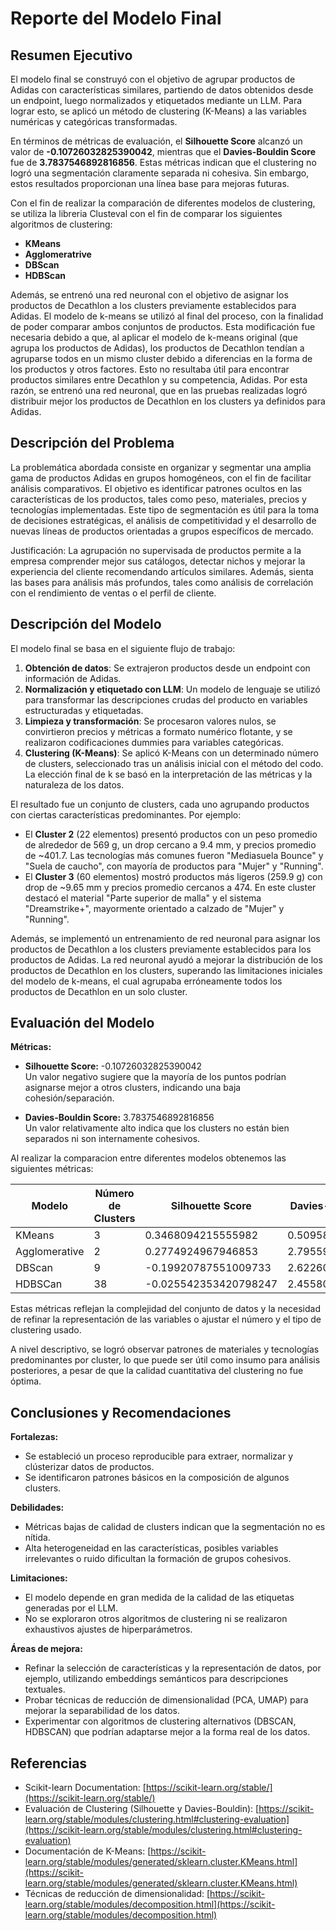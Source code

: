 # Reporte del Modelo Final

## Resumen Ejecutivo

El modelo final se construyó con el objetivo de agrupar productos de Adidas con características similares, partiendo de datos obtenidos desde un endpoint, luego normalizados y etiquetados mediante un LLM. Para lograr esto, se aplicó un método de clustering (K-Means) a las variables numéricas y categóricas transformadas.

En términos de métricas de evaluación, el **Silhouette Score** alcanzó un valor de **-0.10726032825390042**, mientras que el **Davies-Bouldin Score** fue de **3.7837546892816856**. Estas métricas indican que el clustering no logró una segmentación claramente separada ni cohesiva. Sin embargo, estos resultados proporcionan una línea base para mejoras futuras.

Con el fin de realizar la comparación de diferentes modelos de clustering, se utiliza la libreria Clusteval con el fin de comparar los siguientes algoritmos de clustering:

* **KMeans**
* **Agglomeratrive**
* **DBScan**
* **HDBScan**

Además, se entrenó una red neuronal con el objetivo de asignar los productos de Decathlon a los clusters previamente establecidos para Adidas. El modelo de k-means se utilizó al final del proceso, con la finalidad de poder comparar ambos conjuntos de productos. Esta modificación fue necesaria debido a que, al aplicar el modelo de k-means original (que agrupa los productos de Adidas), los productos de Decathlon tendían a agruparse todos en un mismo cluster debido a diferencias en la forma de los productos y otros factores. Esto no resultaba útil para encontrar productos similares entre Decathlon y su competencia, Adidas. Por esta razón, se entrenó una red neuronal, que en las pruebas realizadas logró distribuir mejor los productos de Decathlon en los clusters ya definidos para Adidas.

## Descripción del Problema

La problemática abordada consiste en organizar y segmentar una amplia gama de productos Adidas en grupos homogéneos, con el fin de facilitar análisis comparativos. El objetivo es identificar patrones ocultos en las características de los productos, tales como peso, materiales, precios y tecnologías implementadas. Este tipo de segmentación es útil para la toma de decisiones estratégicas, el análisis de competitividad y el desarrollo de nuevas líneas de productos orientadas a grupos específicos de mercado.

Justificación: La agrupación no supervisada de productos permite a la empresa comprender mejor sus catálogos, detectar nichos y mejorar la experiencia del cliente recomendando artículos similares. Además, sienta las bases para análisis más profundos, tales como análisis de correlación con el rendimiento de ventas o el perfil de cliente.

## Descripción del Modelo

El modelo final se basa en el siguiente flujo de trabajo:

1. **Obtención de datos**: Se extrajeron productos desde un endpoint con información de Adidas.
2. **Normalización y etiquetado con LLM**: Un modelo de lenguaje se utilizó para transformar las descripciones crudas del producto en variables estructuradas y etiquetadas.
3. **Limpieza y transformación**: Se procesaron valores nulos, se convirtieron precios y métricas a formato numérico flotante, y se realizaron codificaciones dummies para variables categóricas.
4. **Clustering (K-Means)**: Se aplicó K-Means con un determinado número de clusters, seleccionado tras un análisis inicial con el método del codo. La elección final de k se basó en la interpretación de las métricas y la naturaleza de los datos.

El resultado fue un conjunto de clusters, cada uno agrupando productos con ciertas características predominantes. Por ejemplo:

* El **Cluster 2** (22 elementos) presentó productos con un peso promedio de alrededor de 569 g, un drop cercano a 9.4 mm, y precios promedio de ~401.7. Las tecnologías más comunes fueron "Mediasuela Bounce" y "Suela de caucho", con mayoría de productos para "Mujer" y "Running".
* El **Cluster 3** (60 elementos) mostró productos más ligeros (259.9 g) con drop de ~9.65 mm y precios promedio cercanos a 474. En este cluster destacó el material "Parte superior de malla" y el sistema "Dreamstrike+", mayormente orientado a calzado de "Mujer" y "Running".

Además, se implementó un entrenamiento de red neuronal para asignar los productos de Decathlon a los clusters previamente establecidos para los productos de Adidas. La red neuronal ayudó a mejorar la distribución de los productos de Decathlon en los clusters, superando las limitaciones iniciales del modelo de k-means, el cual agrupaba erróneamente todos los productos de Decathlon en un solo cluster.

## Evaluación del Modelo

**Métricas:**

* **Silhouette Score:** -0.10726032825390042  
  Un valor negativo sugiere que la mayoría de los puntos podrían asignarse mejor a otros clusters, indicando una baja cohesión/separación.
  
* **Davies-Bouldin Score:** 3.7837546892816856  
  Un valor relativamente alto indica que los clusters no están bien separados ni son internamente cohesivos.

Al realizar la comparacion entre diferentes modelos obtenemos las siguientes métricas:

| Modelo        | Número de Clusters | Silhouette Score      | Davies-Bouldin Score |
|---------------|--------------------|-----------------------|----------------------|
| KMeans        | 3                  | 0.3468094215555982    |   0.5095857881425025 |
| Agglomerative | 2                  | 0.2774924967946853    |   2.795591016138718  |
| DBScan        | 9                  | -0.19920787551009733  |  2.6226063126770205  |
| HDBSCan       | 38                 | -0.025542353420798247 |  2.455807218880036   |

Estas métricas reflejan la complejidad del conjunto de datos y la necesidad de refinar la representación de las variables o ajustar el número y el tipo de clustering usado.

A nivel descriptivo, se logró observar patrones de materiales y tecnologías predominantes por cluster, lo que puede ser útil como insumo para análisis posteriores, a pesar de que la calidad cuantitativa del clustering no fue óptima.

## Conclusiones y Recomendaciones

**Fortalezas:**

* Se estableció un proceso reproducible para extraer, normalizar y clústerizar datos de productos.
* Se identificaron patrones básicos en la composición de algunos clusters.

**Debilidades:**

* Métricas bajas de calidad de clusters indican que la segmentación no es nítida.
* Alta heterogeneidad en las características, posibles variables irrelevantes o ruido dificultan la formación de grupos cohesivos.

**Limitaciones:**

* El modelo depende en gran medida de la calidad de las etiquetas generadas por el LLM.
* No se exploraron otros algoritmos de clustering ni se realizaron exhaustivos ajustes de hiperparámetros.

**Áreas de mejora:**

* Refinar la selección de características y la representación de datos, por ejemplo, utilizando embeddings semánticos para descripciones textuales.
* Probar técnicas de reducción de dimensionalidad (PCA, UMAP) para mejorar la separabilidad de los datos.
* Experimentar con algoritmos de clustering alternativos (DBSCAN, HDBSCAN) que podrían adaptarse mejor a la forma real de los datos.

## Referencias

* Scikit-learn Documentation: [https://scikit-learn.org/stable/](https://scikit-learn.org/stable/)
* Evaluación de Clustering (Silhouette y Davies-Bouldin): [https://scikit-learn.org/stable/modules/clustering.html#clustering-evaluation](https://scikit-learn.org/stable/modules/clustering.html#clustering-evaluation)
* Documentación de K-Means: [https://scikit-learn.org/stable/modules/generated/sklearn.cluster.KMeans.html](https://scikit-learn.org/stable/modules/generated/sklearn.cluster.KMeans.html)
* Técnicas de reducción de dimensionalidad: [https://scikit-learn.org/stable/modules/decomposition.html](https://scikit-learn.org/stable/modules/decomposition.html)
